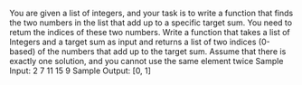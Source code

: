 You are given a list of integers, and your task is to write a function that finds the two 
numbers in the list that add up to a specific target sum. You need to retum the indices 
of these two numbers.
Write a function that takes a list of Integers and a target sum as input and returns a 
list of two indices (0-based) of the numbers that add up to the target sum. Assume 
that there is exactly one solution, and you cannot use the same element twice
Sample Input:
2 7 11 15
9
Sample Output:
[0, 1]
